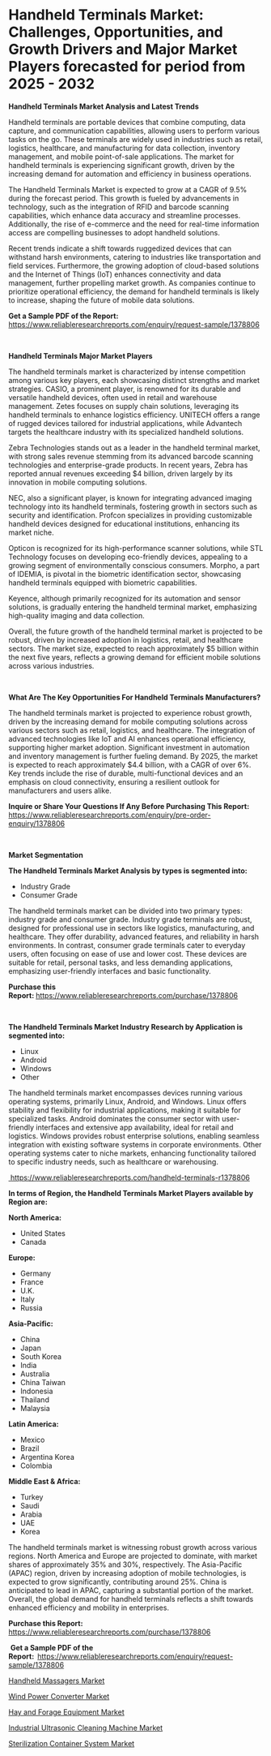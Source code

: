 <p><h1>Handheld Terminals Market: Challenges, Opportunities, and Growth Drivers and Major Market Players forecasted for period from 2025 - 2032</h1></p><p><strong>Handheld Terminals Market Analysis and Latest Trends</strong></p>
<p><p>Handheld terminals are portable devices that combine computing, data capture, and communication capabilities, allowing users to perform various tasks on the go. These terminals are widely used in industries such as retail, logistics, healthcare, and manufacturing for data collection, inventory management, and mobile point-of-sale applications. The market for handheld terminals is experiencing significant growth, driven by the increasing demand for automation and efficiency in business operations.</p><p>The Handheld Terminals Market is expected to grow at a CAGR of 9.5% during the forecast period. This growth is fueled by advancements in technology, such as the integration of RFID and barcode scanning capabilities, which enhance data accuracy and streamline processes. Additionally, the rise of e-commerce and the need for real-time information access are compelling businesses to adopt handheld solutions.</p><p>Recent trends indicate a shift towards ruggedized devices that can withstand harsh environments, catering to industries like transportation and field services. Furthermore, the growing adoption of cloud-based solutions and the Internet of Things (IoT) enhances connectivity and data management, further propelling market growth. As companies continue to prioritize operational efficiency, the demand for handheld terminals is likely to increase, shaping the future of mobile data solutions.</p></p>
<p><strong>Get a Sample PDF of the Report:&nbsp;</strong> <a href="https://www.reliableresearchreports.com/enquiry/request-sample/1378806?utm_campaign=8&utm_medium=2&utm_source=Github&utm_content=ia&utm_term=08042025&utm_id=handheld-terminals">https://www.reliableresearchreports.com/enquiry/request-sample/1378806</a></p>
<p>&nbsp;</p>
<p><strong>Handheld Terminals Major Market Players</strong></p>
<p><p>The handheld terminals market is characterized by intense competition among various key players, each showcasing distinct strengths and market strategies. CASIO, a prominent player, is renowned for its durable and versatile handheld devices, often used in retail and warehouse management. Zetes focuses on supply chain solutions, leveraging its handheld terminals to enhance logistics efficiency. UNITECH offers a range of rugged devices tailored for industrial applications, while Advantech targets the healthcare industry with its specialized handheld solutions.</p><p>Zebra Technologies stands out as a leader in the handheld terminal market, with strong sales revenue stemming from its advanced barcode scanning technologies and enterprise-grade products. In recent years, Zebra has reported annual revenues exceeding $4 billion, driven largely by its innovation in mobile computing solutions.</p><p>NEC, also a significant player, is known for integrating advanced imaging technology into its handheld terminals, fostering growth in sectors such as security and identification. Profcon specializes in providing customizable handheld devices designed for educational institutions, enhancing its market niche.</p><p>Opticon is recognized for its high-performance scanner solutions, while STL Technology focuses on developing eco-friendly devices, appealing to a growing segment of environmentally conscious consumers. Morpho, a part of IDEMIA, is pivotal in the biometric identification sector, showcasing handheld terminals equipped with biometric capabilities.</p><p>Keyence, although primarily recognized for its automation and sensor solutions, is gradually entering the handheld terminal market, emphasizing high-quality imaging and data collection.</p><p>Overall, the future growth of the handheld terminal market is projected to be robust, driven by increased adoption in logistics, retail, and healthcare sectors. The market size, expected to reach approximately $5 billion within the next five years, reflects a growing demand for efficient mobile solutions across various industries.</p></p>
<p>&nbsp;</p>
<p><strong>What Are The Key Opportunities For Handheld Terminals Manufacturers?</strong></p>
<p><p>The handheld terminals market is projected to experience robust growth, driven by the increasing demand for mobile computing solutions across various sectors such as retail, logistics, and healthcare. The integration of advanced technologies like IoT and AI enhances operational efficiency, supporting higher market adoption. Significant investment in automation and inventory management is further fueling demand. By 2025, the market is expected to reach approximately $4.4 billion, with a CAGR of over 6%. Key trends include the rise of durable, multi-functional devices and an emphasis on cloud connectivity, ensuring a resilient outlook for manufacturers and users alike.</p></p>
<p><strong>Inquire or Share Your Questions If Any Before Purchasing This Report:</strong> <a href="https://www.reliableresearchreports.com/enquiry/pre-order-enquiry/1378806?utm_campaign=8&utm_medium=2&utm_source=Github&utm_content=ia&utm_term=08042025&utm_id=handheld-terminals">https://www.reliableresearchreports.com/enquiry/pre-order-enquiry/1378806</a></p>
<p>&nbsp;</p>
<p><strong>Market Segmentation</strong></p>
<p><strong>The Handheld Terminals Market Analysis by types is segmented into:</strong></p>
<p><ul><li>Industry Grade</li><li>Consumer Grade</li></ul></p>
<p><p>The handheld terminals market can be divided into two primary types: industry grade and consumer grade. Industry grade terminals are robust, designed for professional use in sectors like logistics, manufacturing, and healthcare. They offer durability, advanced features, and reliability in harsh environments. In contrast, consumer grade terminals cater to everyday users, often focusing on ease of use and lower cost. These devices are suitable for retail, personal tasks, and less demanding applications, emphasizing user-friendly interfaces and basic functionality.</p></p>
<p><strong>Purchase this Report:&nbsp;</strong><a href="https://www.reliableresearchreports.com/purchase/1378806?utm_campaign=8&utm_medium=2&utm_source=Github&utm_content=ia&utm_term=08042025&utm_id=handheld-terminals">https://www.reliableresearchreports.com/purchase/1378806</a></p>
<p>&nbsp;</p>
<p><strong>The Handheld Terminals Market Industry Research by Application is segmented into:</strong></p>
<p><ul><li>Linux</li><li>Android</li><li>Windows</li><li>Other</li></ul></p>
<p><p>The handheld terminals market encompasses devices running various operating systems, primarily Linux, Android, and Windows. Linux offers stability and flexibility for industrial applications, making it suitable for specialized tasks. Android dominates the consumer sector with user-friendly interfaces and extensive app availability, ideal for retail and logistics. Windows provides robust enterprise solutions, enabling seamless integration with existing software systems in corporate environments. Other operating systems cater to niche markets, enhancing functionality tailored to specific industry needs, such as healthcare or warehousing.</p></p>
<p><a href="https://www.reliableresearchreports.com/handheld-terminals-r1378806?utm_campaign=8&utm_medium=2&utm_source=Github&utm_content=ia&utm_term=08042025&utm_id=handheld-terminals">&nbsp;https://www.reliableresearchreports.com/handheld-terminals-r1378806</a></p>
<p><strong>In terms of Region, the Handheld Terminals Market Players available by Region are:</strong></p>
<p>
    <p> <strong> North America: </strong>
        <ul>
            <li>United States</li>
            <li>Canada</li>
        </ul>
        </p> 
    <p> <strong> Europe: </strong>
        <ul>
            <li>Germany</li>
            <li>France</li>
            <li>U.K.</li>
            <li>Italy</li>
            <li>Russia</li>
        </ul>
        </p> 
    <p> <strong> Asia-Pacific: </strong>
        <ul>
            <li>China</li>
            <li>Japan</li>
            <li>South Korea</li>
            <li>India</li>
            <li>Australia</li>
            <li>China Taiwan</li>
            <li>Indonesia</li>
            <li>Thailand</li>
            <li>Malaysia</li>
        </ul>
        </p> 
    <p> <strong> Latin America: </strong>
        <ul>
            <li>Mexico</li>
            <li>Brazil</li>
            <li>Argentina Korea</li>
            <li>Colombia</li>
        </ul>
        </p> 
    <p> <strong> Middle East & Africa: </strong>
        <ul>
            <li>Turkey</li>
            <li>Saudi</li>
            <li>Arabia</li>
            <li>UAE</li>
            <li>Korea</li>
        </ul>
    </p>
    </p>
<p><p>The handheld terminals market is witnessing robust growth across various regions. North America and Europe are projected to dominate, with market shares of approximately 35% and 30%, respectively. The Asia-Pacific (APAC) region, driven by increasing adoption of mobile technologies, is expected to grow significantly, contributing around 25%. China is anticipated to lead in APAC, capturing a substantial portion of the market. Overall, the global demand for handheld terminals reflects a shift towards enhanced efficiency and mobility in enterprises.</p></p>
<p><strong>Purchase this Report: </strong><a href="https://www.reliableresearchreports.com/purchase/1378806?utm_campaign=8&utm_medium=2&utm_source=Github&utm_content=ia&utm_term=08042025&utm_id=handheld-terminals">https://www.reliableresearchreports.com/purchase/1378806</a></p>
<p>&nbsp;<strong>Get a Sample PDF of the Report:&nbsp;&nbsp;</strong><a href="https://www.reliableresearchreports.com/enquiry/request-sample/1378806?utm_campaign=8&utm_medium=2&utm_source=Github&utm_content=ia&utm_term=08042025&utm_id=handheld-terminals">https://www.reliableresearchreports.com/enquiry/request-sample/1378806</a></p>
<p><strong></strong></p>
<p><p><a href="https://github.com/vigatoimrene04/Market-Research-Report-List-1/blob/main/handheld-massagers-market.md?utm_campaign=8&utm_medium=2&utm_source=Github&utm_content=ia&utm_term=08042025&utm_id=handheld-terminals">Handheld Massagers Market</a></p><p><a href="https://github.com/gasiorgary79/Market-Research-Report-List-1/blob/main/wind-power-converter-market.md?utm_campaign=8&utm_medium=2&utm_source=Github&utm_content=ia&utm_term=08042025&utm_id=handheld-terminals">Wind Power Converter Market</a></p><p><a href="https://github.com/supashcriana/Market-Research-Report-List-1/blob/main/hay-and-forage-equipment-market.md?utm_campaign=8&utm_medium=2&utm_source=Github&utm_content=ia&utm_term=08042025&utm_id=handheld-terminals">Hay and Forage Equipment Market</a></p><p><a href="https://github.com/joubehobock75/Market-Research-Report-List-1/blob/main/industrial-ultrasonic-cleaning-machine-market.md?utm_campaign=8&utm_medium=2&utm_source=Github&utm_content=ia&utm_term=08042025&utm_id=handheld-terminals">Industrial Ultrasonic Cleaning Machine Market</a></p><p><a href="https://github.com/ozolsgasko02/Market-Research-Report-List-1/blob/main/sterilization-container-system-market.md?utm_campaign=8&utm_medium=2&utm_source=Github&utm_content=ia&utm_term=08042025&utm_id=handheld-terminals">Sterilization Container System Market</a></p></p>